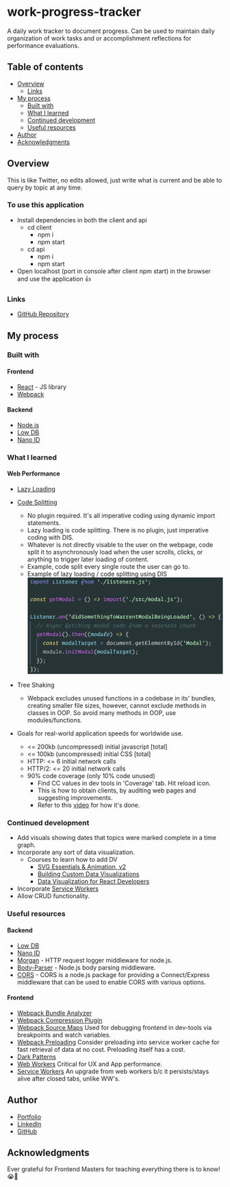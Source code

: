 # work-progress-tracker
A daily work tracker to document progress. Can be used to maintain daily organization of work tasks and or accomplishment reflections for performance evaluations.

## Table of contents
- [Overview](#overview)
  - [Links](#links)
- [My process](#my-process)
  - [Built with](#built-with)
  - [What I learned](#what-i-learned)
  - [Continued development](#continued-development)
  - [Useful resources](#useful-resources)
- [Author](#author)
- [Acknowledgments](#acknowledgments)

## Overview
This is like Twitter, no edits allowed, just write what is current and be able to query by topic at any time.

### To use this application
- Install dependencies in both the client and api
  - cd client 
    - npm i
    - npm start
  - cd api
    - npm i 
    - npm start
- Open localhost (port in console after client npm start) in the browser and use the application 👍

### Links
- [GitHub Repository](https://github.com/HansenJacobA/work-progress-tracker)

## My process

### Built with
  #### Frontend
  - [React](https://reactjs.org/) - JS library
  - [Webpack](https://webpack.js.org/)
  #### Backend
  - [Node.js](https://nodejs.org/en/)
  - [Low DB](https://npm.io/package/lowdb)
  - [Nano ID](https://www.npmjs.com/package/nanoid)

### What I learned

#### Web Performance
- [Lazy Loading](https://frontendmasters.com/courses/webpack-fundamentals/q-a-and-closing-remarks/)
- [Code Splitting](https://frontendmasters.com/courses/performance-webpack/types-of-code-splitting/)
  - No plugin required. It's all imperative coding using dynamic import statements.
  - Lazy loading is code splitting. There is no plugin, just imperative coding with DIS.
  - Whatever is not directly visable to the user on the webpage, code split it to asynchronously load when the user scrolls, clicks, or anything to trigger later loading of content.
  - Example, code split every single route the user can go to.
  - Example of lazy loading / code splitting using DIS
  ![](./img/LL-CS.png)

- Tree Shaking
  - Webpack excludes unused functions in a codebase in its' bundles, creating smaller file sizes, however, cannot exclude methods in classes in OOP. So avoid many methods in OOP, use modules/functions.

- Goals for real-world application speeds for worldwide use.
  - <= 200kb (uncompressed) initial javascript [total]
  - <= 100kb (uncompressed) initial CSS [total]
  - HTTP: <= 6 initial network calls
  - HTTP/2: <= 20 initial network calls
  - 90% code coverage (only 10% code unused) 
    - Find CC values in dev tools in 'Coverage' tab. Hit reload icon.
    - This is how to obtain clients, by auditing web pages and suggesting improvements.
    - Refer to this [video](https://frontendmasters.com/courses/performance-webpack/code-coverage/) for how it's done.

### Continued development
- Add visuals showing dates that topics were marked complete in a time graph.
- Incorporate any sort of data visualization.
  - Courses to learn how to add DV 
    - [SVG Essentials & Animation, v2](https://frontendmasters.com/courses/svg-essentials-animation/)
    - [Building Custom Data Visualizations](https://frontendmasters.com/courses/d3-js-custom-charts/)
    - [Data Visualization for React Developers](https://frontendmasters.com/courses/d3-js-react/)
- Incorporate [Service Workers](https://serviceworke.rs/)
- Allow CRUD functionality.

### Useful resources
  #### Backend
  - [Low DB](https://npm.io/package/lowdb)
  - [Nano ID](https://www.npmjs.com/package/nanoid)
  - [Morgan](https://www.npmjs.com/package/morgan) - HTTP request logger middleware for node.js.
  - [Body-Parser](https://www.npmjs.com/package/body-parser) - Node.js body parsing middleware.
  - [CORS](https://www.npmjs.com/package/cors) - CORS is a node.js package for providing a Connect/Express middleware that can be used to enable CORS with various options.
  #### Frontend
  - [Webpack Bundle Analyzer](https://blog.jakoblind.no/webpack-bundle-analyzer/#how-to-configure-webpack-bundle-analyzer-cli)
  - [Webpack Compression Plugin](https://github.com/webpack-contrib/compression-webpack-plugin#minratio)
  - [Webpack Source Maps](https://webpack.js.org/configuration/devtool/) Used for debugging frontend in dev-tools via breakpoints and watch variables.
  - [Webpack Preloading](https://frontendmasters.com/courses/performance-webpack/webpack-prefetch-preload/) Consider preloading into service worker cache for fast retrieval of data at no cost. Preloading itself has a cost.
  - [Dark Patterns](https://www.deceptive.design/)
  - [Web Workers](https://frontendmasters.com/courses/service-workers/creating-a-worker/) Critical for UX and App performance.
  - [Service Workers](https://serviceworke.rs/) An upgrade from web workers b/c it persists/stays alive after closed tabs, unlike WW's.

## Author
- [Portfolio](https://hansenjacoba.github.io/)
- [LinkedIn](https://www.linkedin.com/in/jacob-andrew-hansen/)
- [GitHub](https://github.com/HansenJacobA)

## Acknowledgments
Ever grateful for Frontend Masters for teaching everything there is to know! 😭🙌